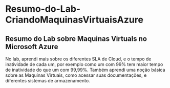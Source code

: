 # Resumo-do-Lab-CriandoMaquinasVirtuaisAzure
## Resumo do Lab sobre Maquinas Virtuals no Microsoft Azure

No lab, aprendi mais sobre os diferentes SLA de Cloud, e o tempo de inatividade de cada um, por exemplo como um com 99% tem maior tempo de inatividade do que um com 99,99%. Também aprendi uma noção básica sobre as Maquinas Virtuais, como acessar suas documentações, e diferentes sistemas de armazenamento.
